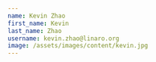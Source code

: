 ```yaml
---
name: Kevin Zhao
first_name: Kevin
last_name: Zhao
username: kevin.zhao@linaro.org
image: /assets/images/content/kevin.jpg
---
```


